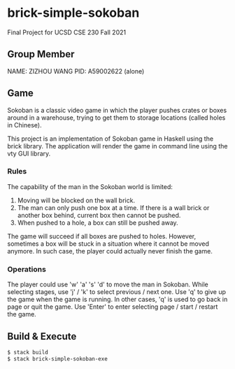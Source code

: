 # brick-simple-sokoban
Final Project for UCSD CSE 230 Fall 2021

## Group Member
NAME: ZIZHOU WANG   PID: A59002622 (alone)

## Game
Sokoban is a classic video game in which the player pushes crates or boxes around in a warehouse, trying to get them to storage locations (called holes in Chinese).

This project is an implementation of Sokoban game in Haskell using the brick library.
The application will render the game in command line using the vty GUI library.

### Rules

The capability of the man in the Sokoban world is limited:
1. Moving will be blocked on the wall brick.
2. The man can only push one box at a time. If there is a wall brick or another box behind, current box then cannot be pushed. 
3. When pushed to a hole, a box can still be pushed away.

The game will succeed if all boxes are pushed to holes. However, sometimes a box will be stuck in a situation where it cannot be moved anymore. In such case, the player could actually never finish the game.

### Operations
The player could use 'w' 'a' 's' 'd' to move the man in Sokoban.
While selecting stages, use 'j' / 'k' to select previous / next one.
Use 'q' to give up the game when the game is running.
In other cases, 'q' is used to go back in page or quit the game.
Use 'Enter' to enter selecting page / start / restart the game.

## Build & Execute
```bash
$ stack build
$ stack brick-simple-sokoban-exe
```